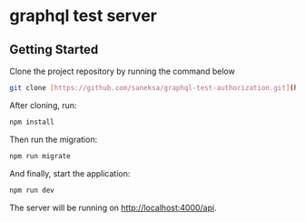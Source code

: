 # graphql test server

## Getting Started

Clone the project repository by running the command below

```bash
git clone [https://github.com/saneksa/graphql-test-authorization.git](https://github.com/SirPeace/graphql-test-authorization.git)
```

After cloning, run:

```bash
npm install 
```

Then run the migration:

```bash
npm run migrate
```

And finally, start the application:

```bash
npm run dev
```

The server will be running on [http://localhost:4000/api](http://localhost:4000/api).

